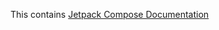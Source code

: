 
<p>This contains <a href="https://developer.android.com/develop/ui/compose/documentation">Jetpack Compose Documentation</a></p>

